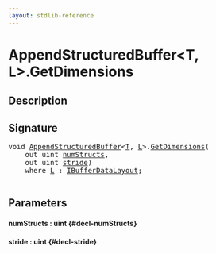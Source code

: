```yaml
---
layout: stdlib-reference
---
```


# AppendStructuredBuffer\<T, L\>\.GetDimensions

## Description





## Signature 

<pre>
void <a href="/stdlib-reference/types/AppendStructuredBuffer/index" class="code_type">AppendStructuredBuffer</a>&lt;<a href="/stdlib-reference/types/AppendStructuredBuffer/index#typeparam-T" class="code_type">T</a>, <a href="/stdlib-reference/types/AppendStructuredBuffer/index#typeparam-L" class="code_type">L</a>&gt;.<a href="/stdlib-reference/types/AppendStructuredBuffer/GetDimensions">GetDimensions</a>(
    out uint <a href="/stdlib-reference/types/AppendStructuredBuffer/GetDimensions#decl-numStructs" class="code_param">numStructs</a>,
    out uint <a href="/stdlib-reference/types/AppendStructuredBuffer/GetDimensions#decl-stride" class="code_param">stride</a>)
    <span class='code_keyword'>where</span> <a href="/stdlib-reference/types/AppendStructuredBuffer/index#typeparam-L" class="code_type">L</a> : <a href="/stdlib-reference/interfaces/IBufferDataLayout/index">IBufferDataLayout</a>;

</pre>

## Parameters

#### numStructs  : uint {#decl-numStructs}
#### stride  : uint {#decl-stride}

